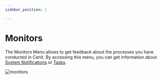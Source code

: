 ```yaml
---
sidebar_position: 1

---
```


# Monitors

The Monitors Menu allows to get feedback about the processes you have conducted  in Cenit. By accessing this menu, you can get information about [System Notifications](monitors/system_notifications.md) or [Tasks](monitors/tasks.md).

![monitors](https://user-images.githubusercontent.com/54523080/153075147-87e7d4a7-be48-4c60-a1d9-023c19ee1219.png)